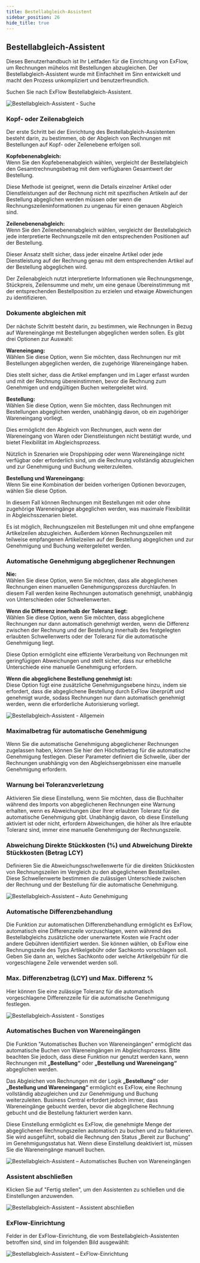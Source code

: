 ```yaml
---
title: Bestellabgleich-Assistent
sidebar_position: 26
hide_title: true
---
```

## Bestellabgleich-Assistent

Dieses Benutzerhandbuch ist Ihr Leitfaden für die Einrichtung von ExFlow, um Rechnungen mühelos mit Bestellungen abzugleichen. Der Bestellabgleich-Assistent wurde mit Einfachheit im Sinn entwickelt und macht den Prozess unkompliziert und benutzerfreundlich.

Suchen Sie nach ExFlow Bestellabgleich-Assistent.

![Bestellabgleich-Assistent - Suche](../../images/order-matching-wizard-001-search.png)

### Kopf- oder Zeilenabgleich
Der erste Schritt bei der Einrichtung des Bestellabgleich-Assistenten besteht darin, zu bestimmen, ob der Abgleich von Rechnungen mit Bestellungen auf Kopf- oder Zeilenebene erfolgen soll.

**Kopfebenenabgleich:**<br/>
Wenn Sie den Kopfebenenabgleich wählen, vergleicht der Bestellabgleich den Gesamtrechnungsbetrag mit dem verfügbaren Gesamtwert der Bestellung.

Diese Methode ist geeignet, wenn die Details einzelner Artikel oder Dienstleistungen auf der Rechnung nicht mit spezifischen Artikeln auf der Bestellung abgeglichen werden müssen oder wenn die Rechnungszeileninformationen zu ungenau für einen genauen Abgleich sind.

**Zeilenebenenabgleich:**<br/>
Wenn Sie den Zeilenebenenabgleich wählen, vergleicht der Bestellabgleich jede interpretierte Rechnungszeile mit den entsprechenden Positionen auf der Bestellung.

Dieser Ansatz stellt sicher, dass jeder einzelne Artikel oder jede Dienstleistung auf der Rechnung genau mit dem entsprechenden Artikel auf der Bestellung abgeglichen wird.

Der Zeilenabgleich nutzt interpretierte Informationen wie Rechnungsmenge, Stückpreis, Zeilensumme und mehr, um eine genaue Übereinstimmung mit der entsprechenden Bestellposition zu erzielen und etwaige Abweichungen zu identifizieren.

### Dokumente abgleichen mit
Der nächste Schritt besteht darin, zu bestimmen, wie Rechnungen in Bezug auf Wareneingänge mit Bestellungen abgeglichen werden sollen.
Es gibt drei Optionen zur Auswahl:

**Wareneingang:**<br/>
Wählen Sie diese Option, wenn Sie möchten, dass Rechnungen nur mit Bestellungen abgeglichen werden, die zugehörige Wareneingänge haben.

Dies stellt sicher, dass die Artikel empfangen und im Lager erfasst wurden und mit der Rechnung übereinstimmen, bevor die Rechnung zum Genehmigen und endgültigen Buchen weitergeleitet wird.

**Bestellung:**<br/>
Wählen Sie diese Option, wenn Sie möchten, dass Rechnungen mit Bestellungen abgeglichen werden, unabhängig davon, ob ein zugehöriger Wareneingang vorliegt.

Dies ermöglicht den Abgleich von Rechnungen, auch wenn der Wareneingang von Waren oder Dienstleistungen nicht bestätigt wurde, und bietet Flexibilität im Abgleichsprozess.

Nützlich in Szenarien wie Dropshipping oder wenn Wareneingänge nicht verfügbar oder erforderlich sind, um die Rechnung vollständig abzugleichen und zur Genehmigung und Buchung weiterzuleiten.

**Bestellung und Wareneingang:**<br/>
Wenn Sie eine Kombination der beiden vorherigen Optionen bevorzugen, wählen Sie diese Option.

In diesem Fall können Rechnungen mit Bestellungen mit oder ohne zugehörige Wareneingänge abgeglichen werden, was maximale Flexibilität in Abgleichsszenarien bietet.

Es ist möglich, Rechnungszeilen mit Bestellungen mit und ohne empfangene Artikelzeilen abzugleichen. Außerdem können Rechnungszeilen mit teilweise empfangenen Artikelzeilen auf der Bestellung abgeglichen und zur Genehmigung und Buchung weitergeleitet werden.

### Automatische Genehmigung abgeglichener Rechnungen
**Nie:**<br/>
Wählen Sie diese Option, wenn Sie möchten, dass alle abgeglichenen Rechnungen einen manuellen Genehmigungsprozess durchlaufen. In diesem Fall werden keine Rechnungen automatisch genehmigt, unabhängig von Unterschieden oder Schwellenwerten.

**Wenn die Differenz innerhalb der Toleranz liegt:**<br/>
Wählen Sie diese Option, wenn Sie möchten, dass abgeglichene Rechnungen nur dann automatisch genehmigt werden, wenn die Differenz zwischen der Rechnung und der Bestellung innerhalb des festgelegten erlaubten Schwellenwerts oder der Toleranz für die automatische Genehmigung liegt.

Diese Option ermöglicht eine effiziente Verarbeitung von Rechnungen mit geringfügigen Abweichungen und stellt sicher, dass nur erhebliche Unterschiede eine manuelle Genehmigung erfordern.

**Wenn die abgeglichene Bestellung genehmigt ist:**<br/>
Diese Option fügt eine zusätzliche Genehmigungsebene hinzu, indem sie erfordert, dass die abgeglichene Bestellung durch ExFlow überprüft und genehmigt wurde, sodass Rechnungen nur dann automatisch genehmigt werden, wenn die erforderliche Autorisierung vorliegt.

![Bestellabgleich-Assistent - Allgemein](../../images/order-matching-wizard-002-general.png)

### Maximalbetrag für automatische Genehmigung
Wenn Sie die automatische Genehmigung abgeglichener Rechnungen zugelassen haben, können Sie hier den Höchstbetrag für die automatische Genehmigung festlegen. Dieser Parameter definiert die Schwelle, über der Rechnungen unabhängig von den Abgleichsergebnissen eine manuelle Genehmigung erfordern.

### Warnung bei Toleranzverletzung
Aktivieren Sie diese Einstellung, wenn Sie möchten, dass die Buchhalter während des Imports von abgeglichenen Rechnungen eine Warnung erhalten, wenn es Abweichungen über Ihrer erlaubten Toleranz für die automatische Genehmigung gibt.
Unabhängig davon, ob diese Einstellung aktiviert ist oder nicht, erfordern Abweichungen, die höher als Ihre erlaubte Toleranz sind, immer eine manuelle Genehmigung der Rechnungszeile.

### Abweichung Direkte Stückkosten (%) und Abweichung Direkte Stückkosten (Betrag LCY)
Definieren Sie die Abweichungsschwellenwerte für die direkten Stückkosten von Rechnungszeilen im Vergleich zu den abgeglichenen Bestellzeilen. Diese Schwellenwerte bestimmen die zulässigen Unterschiede zwischen der Rechnung und der Bestellung für die automatische Genehmigung.

![Bestellabgleich-Assistent – Auto Genehmigung](../../images/order-matching-wizard-003-auto-approval.png)

### Automatische Differenzbehandlung
Die Funktion zur automatischen Differenzbehandlung ermöglicht es ExFlow, automatisch eine Differenzzeile vorzuschlagen, wenn während des Bestellabgleichs zusätzliche oder unerwartete Kosten wie Fracht oder andere Gebühren identifiziert werden.
Sie können wählen, ob ExFlow eine Rechnungszeile des Typs Artikelgebühr oder Sachkonto vorschlagen soll.
Geben Sie dann an, welches Sachkonto oder welche Artikelgebühr für die vorgeschlagene Zeile verwendet werden soll.

### Max. Differenzbetrag (LCY) und Max. Differenz % 
Hier können Sie eine zulässige Toleranz für die automatisch vorgeschlagene Differenzzeile für die automatische Genehmigung festlegen.

![Bestellabgleich-Assistent - Sonstiges](../../images/order-matching-wizard-004-other.png)

### Automatisches Buchen von Wareneingängen
Die Funktion "Automatisches Buchen von Wareneingängen" ermöglicht das automatische Buchen von Wareneingängen im Abgleichsprozess. Bitte beachten Sie jedoch, dass diese Funktion nur genutzt werden kann, wenn Rechnungen mit **„Bestellung“** oder **„Bestellung und Wareneingang“** abgeglichen werden.

Das Abgleichen von Rechnungen mit der Logik **„Bestellung“** oder **„Bestellung und Wareneingang“** ermöglicht es ExFlow, eine Rechnung vollständig abzugleichen und zur Genehmigung und Buchung weiterzuleiten. Business Central erfordert jedoch immer, dass Wareneingänge gebucht werden, bevor die abgeglichene Rechnung gebucht und die Bestellung fakturiert werden kann.

Diese Einstellung ermöglicht es ExFlow, die genehmigte Menge der abgeglichenen Rechnungszeilen automatisch zu buchen und zu fakturieren. Sie wird ausgeführt, sobald die Rechnung den Status „Bereit zur Buchung“ im Genehmigungsstatus hat.
Wenn diese Einstellung deaktiviert ist, müssen Sie die Wareneingänge manuell buchen.

![Bestellabgleich-Assistent – Automatisches Buchen von Wareneingängen](../../images/order-matching-wizard-005-automatically-post-purchase-receipt.png)

### Assistent abschließen
Klicken Sie auf "Fertig stellen", um den Assistenten zu schließen und die Einstellungen anzuwenden.

![Bestellabgleich-Assistent – Assistent abschließen](../../images/order-matching-wizard-006-complete.png)

### ExFlow-Einrichtung
Felder in der ExFlow-Einrichtung, die vom Bestellabgleich-Assistenten betroffen sind, sind im folgenden Bild ausgewählt:

![Bestellabgleich-Assistent – ExFlow-Einrichtung](../../images/exflow-setup-po-matching-001.png)
